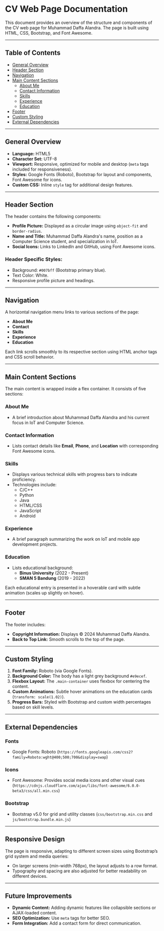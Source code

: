 # CV Web Page Documentation

This document provides an overview of the structure and components of the CV web page for Muhammad Daffa Alandra. The page is built using HTML, CSS, Bootstrap, and Font Awesome.

---

## Table of Contents
- [General Overview](#general-overview)
- [Header Section](#header-section)
- [Navigation](#navigation)
- [Main Content Sections](#main-content-sections)
  - [About Me](#about-me)
  - [Contact Information](#contact-information)
  - [Skills](#skills)
  - [Experience](#experience)
  - [Education](#education)
- [Footer](#footer)
- [Custom Styling](#custom-styling)
- [External Dependencies](#external-dependencies)

---

## General Overview

- **Language:** HTML5
- **Character Set:** UTF-8
- **Viewport:** Responsive, optimized for mobile and desktop (`meta` tags included for responsiveness).
- **Styles:** Google Fonts (Roboto), Bootstrap for layout and components, Font Awesome for icons.
- **Custom CSS:** Inline `style` tag for additional design features.

---

## Header Section

The header contains the following components:
- **Profile Picture:** Displayed as a circular image using `object-fit` and `border-radius`.
- **Name and Title:** Muhammad Daffa Alandra's name, position as a Computer Science student, and specialization in IoT.
- **Social Icons:** Links to LinkedIn and GitHub, using Font Awesome icons.

### Header Specific Styles:
- Background: `#007bff` (Bootstrap primary blue).
- Text Color: White.
- Responsive profile picture and headings.

---

## Navigation

A horizontal navigation menu links to various sections of the page:
- **About Me**
- **Contact**
- **Skills**
- **Experience**
- **Education**

Each link scrolls smoothly to its respective section using HTML anchor tags and CSS scroll behavior.

---

## Main Content Sections

The main content is wrapped inside a flex container. It consists of five sections:

### About Me
- A brief introduction about Muhammad Daffa Alandra and his current focus in IoT and Computer Science.

### Contact Information
- Lists contact details like **Email**, **Phone**, and **Location** with corresponding Font Awesome icons.
  
### Skills
- Displays various technical skills with progress bars to indicate proficiency.
- Technologies include:
  - C/C++
  - Python
  - Java
  - HTML/CSS
  - JavaScript
  - Android

### Experience
- A brief paragraph summarizing the work on IoT and mobile app development projects.

### Education
- Lists educational background:
  - **Binus University** (2022 - Present)
  - **SMAN 5 Bandung** (2019 - 2022)

Each educational entry is presented in a hoverable card with subtle animation (scales up slightly on hover).

---

## Footer

The footer includes:
- **Copyright Information:** Displays © 2024 Muhammad Daffa Alandra.
- **Back to Top Link:** Smooth scrolls to the top of the page.

---

## Custom Styling

1. **Font Family:** Roboto (via Google Fonts).
2. **Background Color:** The body has a light grey background `#e9ecef`.
3. **Flexbox Layout:** The `.main-container` uses flexbox for centering the content.
4. **Custom Animations:** Subtle hover animations on the education cards (`transform: scale(1.02)`).
5. **Progress Bars:** Styled with Bootstrap and custom width percentages based on skill levels.

---

## External Dependencies

### Fonts
- Google Fonts: Roboto (`https://fonts.googleapis.com/css2?family=Roboto:wght@400;500;700&display=swap`)

### Icons
- Font Awesome: Provides social media icons and other visual cues (`https://cdnjs.cloudflare.com/ajax/libs/font-awesome/6.0.0-beta3/css/all.min.css`)

### Bootstrap
- Bootstrap v5.0 for grid and utility classes (`css/bootstrap.min.css` and `js/bootstrap.bundle.min.js`)

---

## Responsive Design

The page is responsive, adapting to different screen sizes using Bootstrap’s grid system and media queries:
- On larger screens (min-width 768px), the layout adjusts to a row format.
- Typography and spacing are also adjusted for better readability on different devices.

---

## Future Improvements
- **Dynamic Content:** Adding dynamic features like collapsible sections or AJAX-loaded content.
- **SEO Optimization:** Use `meta` tags for better SEO.
- **Form Integration:** Add a contact form for direct communication.
